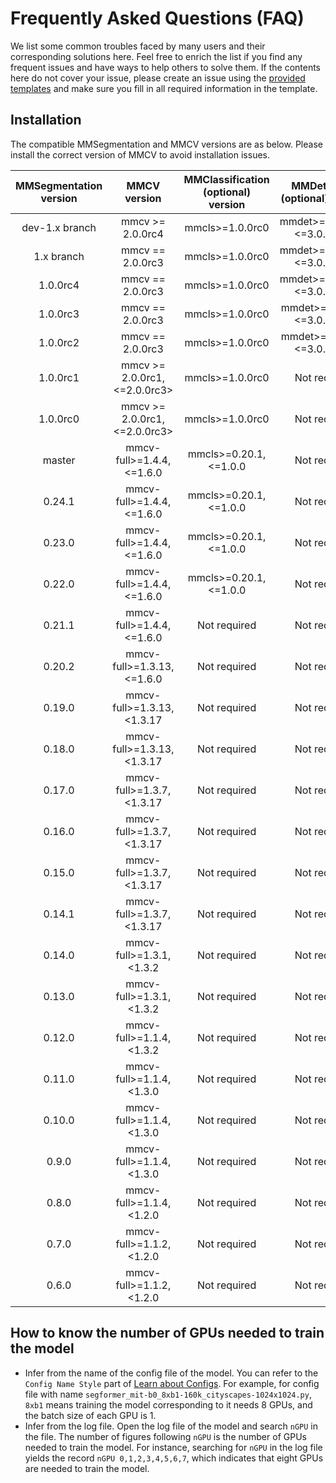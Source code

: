 # Frequently Asked Questions (FAQ)

We list some common troubles faced by many users and their corresponding solutions here. Feel free to enrich the list if you find any frequent issues and have ways to help others to solve them. If the contents here do not cover your issue, please create an issue using the [provided templates](https://github.com/open-mmlab/mmsegmentation/blob/master/.github/ISSUE_TEMPLATE/error-report.md/) and make sure you fill in all required information in the template.

## Installation

The compatible MMSegmentation and MMCV versions are as below. Please install the correct version of MMCV to avoid installation issues.

| MMSegmentation version |          MMCV version          | MMClassification (optional) version | MMDetection (optional) version |
| :--------------------: | :----------------------------: | :---------------------------------: | :----------------------------: |
|     dev-1.x branch     |        mmcv >= 2.0.0rc4        |           mmcls>=1.0.0rc0           | mmdet>=3.0.0rc4, \<=3.0.0rc5>  |
|       1.x branch       |        mmcv == 2.0.0rc3        |           mmcls>=1.0.0rc0           | mmdet>=3.0.0rc4, \<=3.0.0rc5>  |
|        1.0.0rc4        |        mmcv == 2.0.0rc3        |           mmcls>=1.0.0rc0           | mmdet>=3.0.0rc4, \<=3.0.0rc5>  |
|        1.0.0rc3        |        mmcv == 2.0.0rc3        |           mmcls>=1.0.0rc0           | mmdet>=3.0.0rc4  \<=3.0.0rc5>  |
|        1.0.0rc2        |        mmcv == 2.0.0rc3        |           mmcls>=1.0.0rc0           | mmdet>=3.0.0rc4  \<=3.0.0rc5>  |
|        1.0.0rc1        | mmcv >= 2.0.0rc1, \<=2.0.0rc3> |           mmcls>=1.0.0rc0           |          Not required          |
|        1.0.0rc0        | mmcv >= 2.0.0rc1, \<=2.0.0rc3> |           mmcls>=1.0.0rc0           |          Not required          |
|         master         |   mmcv-full>=1.4.4, \<=1.6.0   |       mmcls>=0.20.1, \<=1.0.0       |          Not required          |
|         0.24.1         |   mmcv-full>=1.4.4, \<=1.6.0   |       mmcls>=0.20.1, \<=1.0.0       |          Not required          |
|         0.23.0         |   mmcv-full>=1.4.4, \<=1.6.0   |       mmcls>=0.20.1, \<=1.0.0       |          Not required          |
|         0.22.0         |   mmcv-full>=1.4.4, \<=1.6.0   |       mmcls>=0.20.1, \<=1.0.0       |          Not required          |
|         0.21.1         |   mmcv-full>=1.4.4, \<=1.6.0   |            Not required             |          Not required          |
|         0.20.2         |  mmcv-full>=1.3.13, \<=1.6.0   |            Not required             |          Not required          |
|         0.19.0         |  mmcv-full>=1.3.13, \<1.3.17   |            Not required             |          Not required          |
|         0.18.0         |  mmcv-full>=1.3.13, \<1.3.17   |            Not required             |          Not required          |
|         0.17.0         |   mmcv-full>=1.3.7, \<1.3.17   |            Not required             |          Not required          |
|         0.16.0         |   mmcv-full>=1.3.7, \<1.3.17   |            Not required             |          Not required          |
|         0.15.0         |   mmcv-full>=1.3.7, \<1.3.17   |            Not required             |          Not required          |
|         0.14.1         |   mmcv-full>=1.3.7, \<1.3.17   |            Not required             |          Not required          |
|         0.14.0         |   mmcv-full>=1.3.1, \<1.3.2    |            Not required             |          Not required          |
|         0.13.0         |   mmcv-full>=1.3.1, \<1.3.2    |            Not required             |          Not required          |
|         0.12.0         |   mmcv-full>=1.1.4, \<1.3.2    |            Not required             |          Not required          |
|         0.11.0         |   mmcv-full>=1.1.4, \<1.3.0    |            Not required             |          Not required          |
|         0.10.0         |   mmcv-full>=1.1.4, \<1.3.0    |            Not required             |          Not required          |
|         0.9.0          |   mmcv-full>=1.1.4, \<1.3.0    |            Not required             |          Not required          |
|         0.8.0          |   mmcv-full>=1.1.4, \<1.2.0    |            Not required             |          Not required          |
|         0.7.0          |   mmcv-full>=1.1.2, \<1.2.0    |            Not required             |          Not required          |
|         0.6.0          |   mmcv-full>=1.1.2, \<1.2.0    |            Not required             |          Not required          |

## How to know the number of GPUs needed to train the model

- Infer from the name of the config file of the model. You can refer to the `Config Name Style` part of [Learn about Configs](https://github.com/open-mmlab/mmsegmentation/blob/master/docs/en/tutorials/config.md). For example, for config file with name `segformer_mit-b0_8xb1-160k_cityscapes-1024x1024.py`, `8xb1` means training the model corresponding to it needs 8 GPUs, and the batch size of each GPU is 1.
- Infer from the log file. Open the log file of the model and search `nGPU` in the file. The number of figures following `nGPU` is the number of GPUs needed to train the model. For instance, searching for `nGPU` in the log file yields the record `nGPU 0,1,2,3,4,5,6,7`, which indicates that eight GPUs are needed to train the model.
